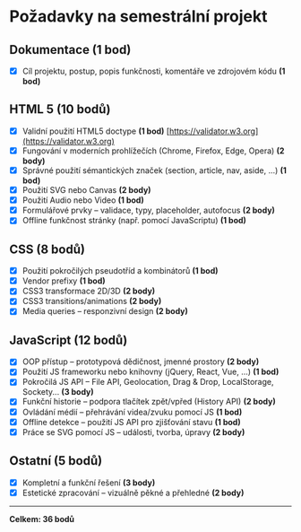 # Požadavky na semestrální projekt

## Dokumentace (1 bod)
- [x] Cíl projektu, postup, popis funkčnosti, komentáře ve zdrojovém kódu **(1 bod)**

## HTML 5 (10 bodů)
- [x] Validní použití HTML5 doctype **(1 bod)** [https://validator.w3.org](https://validator.w3.org)
- [x] Fungování v moderních prohlížečích (Chrome, Firefox, Edge, Opera) **(2 body)**
- [x] Správné použití sémantických značek (section, article, nav, aside, ...) **(1 bod)**
- [x] Použití SVG nebo Canvas **(2 body)**
- [x] Použití Audio nebo Video **(1 bod)**
- [x] Formulářové prvky – validace, typy, placeholder, autofocus **(2 body)**
- [x] Offline funkčnost stránky (např. pomocí JavaScriptu) **(1 bod)**

## CSS (8 bodů)
- [x] Použití pokročilých pseudotříd a kombinátorů **(1 bod)**
- [x] Vendor prefixy **(1 bod)**
- [x] CSS3 transformace 2D/3D **(2 body)**
- [x] CSS3 transitions/animations **(2 body)**
- [x] Media queries – responzivní design **(2 body)** 

## JavaScript (12 bodů)
- [x] OOP přístup – prototypová dědičnost, jmenné prostory **(2 body)**
- [x] Použití JS frameworku nebo knihovny (jQuery, React, Vue, ...) **(1 bod)**
- [x] Pokročilá JS API – File API, Geolocation, Drag & Drop, LocalStorage, Sockety... **(3 body)**
- [x] Funkční historie – podpora tlačítek zpět/vpřed (History API) **(2 body)**
- [x] Ovládání médií – přehrávání videa/zvuku pomocí JS **(1 bod)**
- [x] Offline detekce – použití JS API pro zjišťování stavu **(1 bod)**
- [x] Práce se SVG pomocí JS – události, tvorba, úpravy **(2 body)**

## Ostatní (5 bodů)
- [x] Kompletní a funkční řešení **(3 body)**
- [x] Estetické zpracování – vizuálně pěkné a přehledné **(2 body)**

---

**Celkem: 36 bodů**
